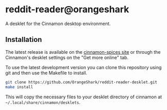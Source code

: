 reddit-reader@orangeshark
=========================
A desklet for the Cinnamon desktop environment.

Installation
------------
The latest release is available on the [cinnamon-spices site](http://cinnamon-spices.linuxmint.com/desklets/view/21) or through the Cinnamon's desklet settings on the "Get more online" tab.

To use the latest development version you can clone this repository using git and then use the Makefile to install.
```bash
git clone https://github.com/OrangeShark/reddit-reader-desklet.git
make install
```

This will copy the necessary files to your desklet directory of cinnamon at `~/.local/share/cinnamon/desklets`.
